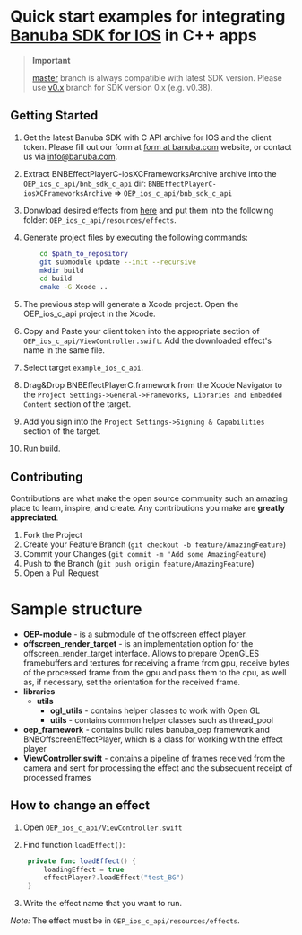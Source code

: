 # Quick start examples for integrating [Banuba SDK for IOS](https://docs.banuba.com/face-ar-sdk/ios/ios_overview/) in C++ apps

> **Important**
>
>[master](../../tree/master) branch is always compatible with latest SDK version. Please use [v0.x](../../tree/v0.x) branch for SDK version 0.x (e.g. v0.38).

## Getting Started

1. Get the latest Banuba SDK with C API archive for IOS and the client token. Please fill out our form at [form at banuba.com](https://www.banuba.com/face-filters-sdk) website, or contact us via [info@banuba.com](mailto:info@banuba.com).
2. Extract BNBEffectPlayerC-iosXCFrameworksArchive archive into the `OEP_ios_c_api/bnb_sdk_c_api` dir:
    `BNBEffectPlayerC-iosXCFrameworksArchive` => `OEP_ios_c_api/bnb_sdk_c_api`
3. Donwload desired effects from [here](https://docs.banuba.com/face-ar-sdk-v1/overview/demo_face_filters) and put them into the following folder: `OEP_ios_c_api/resources/effects`.
4. Generate project files by executing the following commands:

    ```sh
        cd $path_to_repository
        git submodule update --init --recursive
        mkdir build
        cd build
        cmake -G Xcode ..
    ```

5. The previous step will generate a Xcode project. Open the OEP_ios_c_api project in the Xcode.
6. Copy and Paste your client token into the appropriate section of `OEP_ios_c_api/ViewController.swift`. Add the downloaded effect's name in the same file.
7. Select target `example_ios_c_api`.
8. Drag&Drop BNBEffectPlayerC.framework from the Xcode Navigator to the `Project Settings->General->Frameworks, Libraries and Embedded Content` section of the target.
9. Add you sign into the `Project Settings->Signing & Capabilities` section of the target.
10. Run build.

## Contributing

Contributions are what make the open source community such an amazing place to learn, inspire, and create. Any contributions you make are **greatly appreciated**.

1. Fork the Project
2. Create your Feature Branch (`git checkout -b feature/AmazingFeature`)
3. Commit your Changes (`git commit -m 'Add some AmazingFeature`)
4. Push to the Branch (`git push origin feature/AmazingFeature`)
5. Open a Pull Request

# Sample structure

- **OEP-module** - is a submodule of the offscreen effect player.
- **offscreen_render_target** - is an implementation option for the offscreen_render_target interface. Allows to prepare OpenGLES framebuffers and textures for receiving a frame from gpu, receive bytes of the processed frame from the gpu and pass them to the cpu, as well as, if necessary, set the orientation for the received frame.
- **libraries**
    - **utils**
        - **ogl_utils** - contains helper classes to work with Open GL
        - **utils** - сontains common helper classes such as thread_pool
- **oep_framework** - contains build rules banuba_oep framework and BNBOffscreenEffectPlayer, which is a class for working with the effect player 
- **ViewController.swift** - contains a pipeline of frames received from the camera and sent for processing the effect and the subsequent receipt of processed frames

## How to change an effect

1. Open `OEP_ios_c_api/ViewController.swift`
2. Find function `loadEffect()`:

   ```swift
    private func loadEffect() {
        loadingEffect = true
        effectPlayer?.loadEffect("test_BG")
    }
   ```

3. Write the effect name that you want to run.

*Note:* The effect must be in `OEP_ios_c_api/resources/effects`.
